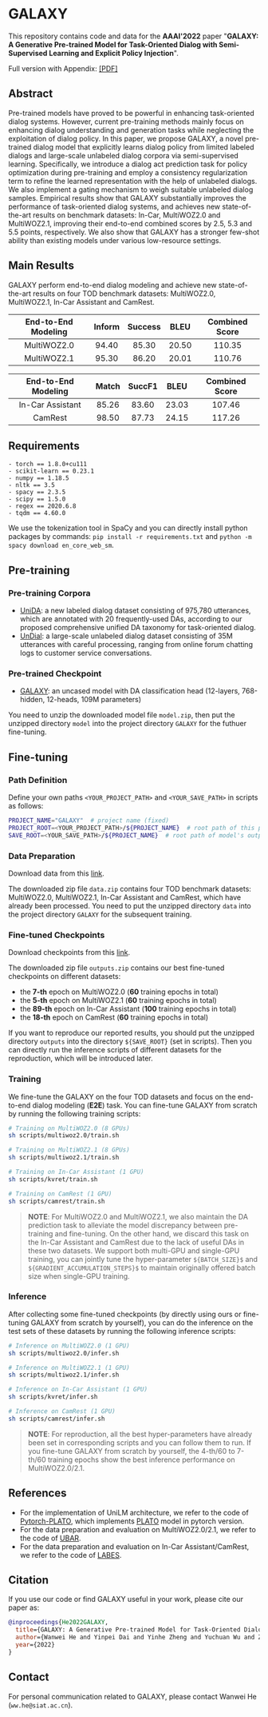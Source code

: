 # GALAXY
This repository contains code and data for the **AAAI'2022** paper "**GALAXY: A Generative Pre-trained Model for Task-Oriented Dialog with Semi-Supervised Learning and Explicit Policy Injection**".

Full version with Appendix: [[PDF]](https://arxiv.org/abs/2111.14592)

## Abstract
Pre-trained models have proved to be powerful in enhancing task-oriented dialog systems. However, current pre-training methods mainly focus on enhancing dialog understanding and generation tasks while neglecting the exploitation of dialog policy. In this paper, we propose GALAXY, a novel pre-trained dialog model that explicitly learns dialog policy from limited labeled dialogs and large-scale unlabeled dialog corpora via semi-supervised learning. Specifically, we introduce a dialog act prediction task for policy optimization during pre-training and employ a consistency regularization term to refine the learned representation with the help of unlabeled dialogs. We also implement a gating mechanism to weigh suitable unlabeled dialog samples. Empirical results show that GALAXY substantially improves the performance of task-oriented dialog systems, and achieves new state-of-the-art results on benchmark datasets: In-Car, MultiWOZ2.0 and MultiWOZ2.1, improving their end-to-end combined scores by 2.5, 5.3 and 5.5 points, respectively. We also show that GALAXY has a stronger few-shot ability than existing models under various low-resource settings.

## Main Results
GALAXY perform end-to-end dialog modeling and achieve new state-of-the-art results on four TOD benchmark datasets: MultiWOZ2.0, MultiWOZ2.1, In-Car Assistant and CamRest.

| End-to-End Modeling | Inform | Success |  BLEU | Combined Score |
|:-------------------:|:------:|:-------:|:-----:|:--------------:|
|     MultiWOZ2.0     |  94.40 |  85.30  | 20.50 |     110.35     |
|     MultiWOZ2.1     |  95.30 |  86.20  | 20.01 |     110.76     |

| End-to-End Modeling | Match | SuccF1 |  BLEU | Combined Score |
|:-------------------:|:-----:|:------:|:-----:|:--------------:|
|   In-Car Assistant  | 85.26 |  83.60 | 23.03 |     107.46     |
|       CamRest       | 98.50 |  87.73 | 24.15 |     117.26     |

## Requirements
```
- torch == 1.8.0+cu111
- scikit-learn == 0.23.1
- numpy == 1.18.5
- nltk == 3.5
- spacy == 2.3.5
- scipy == 1.5.0
- regex == 2020.6.8
- tqdm == 4.60.0
```
We use the tokenization tool in SpaCy and you can directly install python packages by commands: `pip install -r requirements.txt` and `python -m spacy download en_core_web_sm`.

## Pre-training
### Pre-training Corpora
- [UniDA](https://drive.google.com/file/d/1t7YaaZ0niVcypFIi-3P8s9zKCh7Zs3aN/view?usp=sharing): a new labeled dialog dataset consisting of 975,780 utterances, which are annotated with 20 frequently-used DAs, according to our proposed comprehensive unified DA taxonomy for task-oriented dialog.
- [UnDial](https://drive.google.com/file/d/1t7YaaZ0niVcypFIi-3P8s9zKCh7Zs3aN/view?usp=sharing): a large-scale unlabeled dialog dataset consisting of 35M utterances with careful processing, ranging from online forum chatting logs to customer service conversations.

### Pre-trained Checkpoint
- [GALAXY](https://drive.google.com/file/d/16WolpMhg5bRIETuqQpENBBGndCYelaxA/view?usp=sharing): an uncased model with DA classification head (12-layers, 768-hidden, 12-heads, 109M parameters)

You need to unzip the downloaded model file `model.zip`, then put the unzipped directory `model` into the project directory `GALAXY` for the futhuer fine-tuning.

## Fine-tuning
### Path Definition
Define your own paths `<YOUR_PROJECT_PATH>` and `<YOUR_SAVE_PATH>` in scripts as follows: 
```sh
PROJECT_NAME="GALAXY"  # project name (fixed)
PROJECT_ROOT=<YOUR_PROJECT_PATH>/${PROJECT_NAME}  # root path of this project
SAVE_ROOT=<YOUR_SAVE_PATH>/${PROJECT_NAME}  # root path of model's output
```

### Data Preparation
Download data from this [link](https://drive.google.com/file/d/1Spb48PwH1vIyRIR1gCkcJ3f-aIsIsuXx/view?usp=sharing). 

The downloaded zip file `data.zip` contains four TOD benchmark datasets: MultiWOZ2.0, MultiWOZ2.1, In-Car Assistant and CamRest, which have already been processed. You need to put the unzipped directory `data` into the project directory `GALAXY` for the subsequent training.

### Fine-tuned Checkpoints
Download checkpoints from this [link](https://drive.google.com/file/d/1158aGRryHNX7YdH_HV-YAEEksatoxNUj/view?usp=sharing). 

The downloaded zip file `outputs.zip` contains our best fine-tuned checkpoints on different datasets: 
- the **7-th** epoch on MultiWOZ2.0 (**60** training epochs in total)
- the **5-th** epoch on MultiWOZ2.1 (**60** training epochs in total)
- the **89-th** epoch on In-Car Assistant (**100** training epochs in total)
- the **18-th** epoch on CamRest (**60** training epochs in total)

If you want to reproduce our reported results, you should put the unzipped directory `outputs` into the directory `${SAVE_ROOT}` (set in scripts). 
Then you can directly run the inference scripts of different datasets for the reproduction, which will be introduced later.

### Training
We fine-tune the GALAXY on the four TOD datasets and focus on the end-to-end dialog modeling (**E2E**) task.
You can fine-tune GALAXY from scratch by running the following training scripts:

```sh
# Training on MultiWOZ2.0 (8 GPUs)
sh scripts/multiwoz2.0/train.sh

# Training on MultiWOZ2.1 (8 GPUs)
sh scripts/multiwoz2.1/train.sh

# Training on In-Car Assistant (1 GPU)
sh scripts/kvret/train.sh

# Training on CamRest (1 GPU)
sh scripts/camrest/train.sh
```
> **NOTE**: For MultiWOZ2.0 and MultiWOZ2.1, we also maintain the DA prediction task to alleviate the model discrepancy between pre-training and fine-tuning. On the other hand, we discard this task on the In-Car Assistant and CamRest due to the lack of useful DAs in these two datasets.
We support both multi-GPU and single-GPU training, you can jointly tune the hyper-parameter `${BATCH_SIZE}$` and `${GRADIENT_ACCUMULATION_STEPS}$` to maintain originally offered batch size when single-GPU training.

### Inference
After collecting some fine-tuned checkpoints (by directly using ours or fine-tuning GALAXY from scratch by yourself), you can do the inference on the test sets of these datasets by running the following inference scripts:

```sh
# Inference on MultiWOZ2.0 (1 GPU)
sh scripts/multiwoz2.0/infer.sh

# Inference on MultiWOZ2.1 (1 GPU)
sh scripts/multiwoz2.1/infer.sh

# Inference on In-Car Assistant (1 GPU)
sh scripts/kvret/infer.sh

# Inference on CamRest (1 GPU)
sh scripts/camrest/infer.sh
```
> **NOTE**: For reproduction, all the best hyper-parameters have already been set in corresponding scripts and you can follow them to run.
If you fine-tune GALAXY from scratch by yourself, the 4-th/60 to 7-th/60 training epochs show the best inference performance on MultiWOZ2.0/2.1.

## References
- For the implementation of UniLM architecture, we refer to the code of [Pytorch-PLATO](https://github.com/HwwAncient/Pytorch-PLATO), 
  which implements [PLATO](https://github.com/PaddlePaddle/Research/tree/master/NLP/Dialogue-PLATO) model in pytorch version.
- For the data preparation and evaluation on MultiWOZ2.0/2.1, we refer to the code of [UBAR](https://github.com/TonyNemo/UBAR-MultiWOZ).
- For the data preparation and evaluation on In-Car Assistant/CamRest, we refer to the code of [LABES](https://github.com/thu-spmi/LABES).

## Citation
If you use our code or find GALAXY useful in your work, please cite our paper as:

```bib
@inproceedings{He2022GALAXY,
  title={GALAXY: A Generative Pre-trained Model for Task-Oriented Dialog with Semi-Supervised Learning and Explicit Policy Injection},
  author={Wanwei He and Yinpei Dai and Yinhe Zheng and Yuchuan Wu and Zhen Cao and Dermot Liu and Peng Jiang and Min Yang and Feiling Huang and Luo Si and Jian Sun and Yongbin Li},
  year={2022}
}
```

## Contact
For personal communication related to GALAXY, please contact Wanwei He (`ww.he@siat.ac.cn`).
